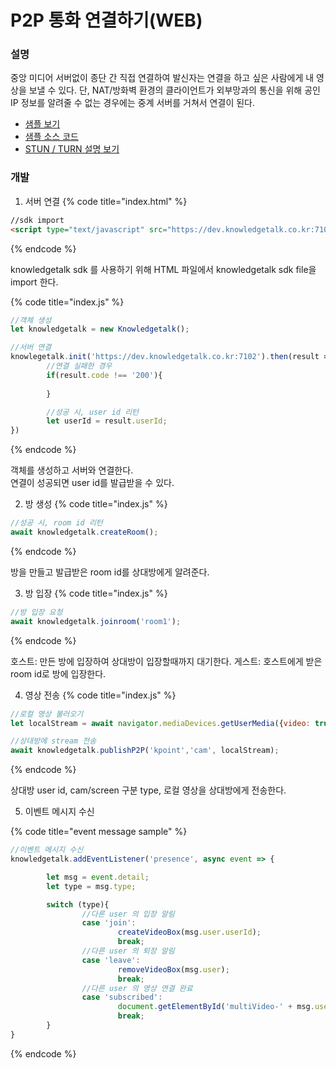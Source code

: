 # P2P 통화 연결하기(WEB)

### 설명

중앙 미디어 서버없이 종단 간 직접 연결하여 발신자는 연결을 하고 싶은 사람에게 내 영상을 보낼 수 있다.
단, NAT/방화벽 환경의 클라이언트가 외부망과의 통신을 위해 공인 IP 정보를 알려줄 수 없는 경우에는 중계 서버를 거쳐서 연결이 된다.

- [샘플 보기](https://dev.knowledgetalk.co.kr:3456/p2p)
- [샘플 소스 코드](https://github.com/kpointnotice/knowledgetalk-sample/blob/master/public/p2p.html)
- [STUN / TURN 설명 보기](https://developer.mozilla.org/ko/docs/Web/API/WebRTC_API/Protocols)

### 개발
1. 서버 연결
{% code title="index.html" %}
```html
//sdk import
<script type="text/javascript" src="https://dev.knowledgetalk.co.kr:7102/knowledgetalk.min.js"></script>
```
{% endcode %}

knowledgetalk sdk 를 사용하기 위해 HTML 파일에서 knowledgetalk sdk file을 import 한다.

{% code title="index.js" %}
```javascript
//객체 생성
let knowledgetalk = new Knowledgetalk();

//서버 연결
knowlegetalk.init('https://dev.knowledgetalk.co.kr:7102').then(result => {
        //연결 실패한 경우
        if(result.code !== '200'){
                
        }

        //성공 시, user id 리턴
        let userId = result.userId;
})
```
{% endcode %}


객체를 생성하고 서버와 연결한다.<br/>
연결이 성공되면 user id를 발급받을 수 있다.

2. 방 생성
{% code title="index.js" %}
```javascript
//성공 시, room id 리턴
await knowledgetalk.createRoom();
```
{% endcode %}

방을 만들고 발급받은 room id를 상대방에게 알려준다.

3. 방 입장
{% code title="index.js" %}
```javascript
//방 입장 요청
await knowledgetalk.joinroom('room1');
```
{% endcode %}

호스트: 만든 방에 입장하여 상대방이 입장할때까지 대기한다.
게스트: 호스트에게 받은 room id로 방에 입장한다.



4. 영상 전송
{% code title="index.js" %}
```javascript
//로컬 영상 불러오기
let localStream = await navigator.mediaDevices.getUserMedia({video: true, audio: false});

//상대방에 stream 전송
await knowledgetalk.publishP2P('kpoint','cam', localStream);
```
{% endcode %}

상대방 user id, cam/screen 구분 type, 로컬 영상을 상대방에게 전송한다.

5. 이벤트 메시지 수신
   
{% code title="event message sample" %}
```javascript
//이벤트 메시지 수신
knowledgetalk.addEventListener('presence', async event => {

        let msg = event.detail;
        let type = msg.type;

        switch (type){
                //다른 user 의 입장 알림
                case 'join':
                        createVideoBox(msg.user.userId);             
                        break;
                //다른 user 의 퇴장 알림
                case 'leave':
                        removeVideoBox(msg.user);
                        break;
                //다른 user 의 영상 연결 완료
                case 'subscribed':
                        document.getElementById('multiVideo-' + msg.user).srcObject = knowledgetalk.streams[msg.user];
                        break;
        }       
}
```
{% endcode %}